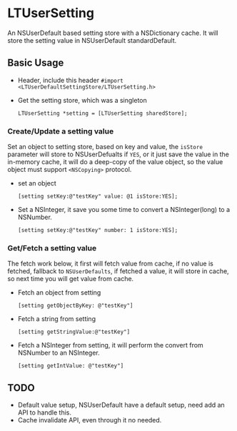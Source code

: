 LTUserSetting
=============

An NSUserDefault based setting store with a NSDictionary cache.
It will store the setting value in NSUserDefault standardDefault. 
## Basic Usage
- Header, include this header
`#import <LTUserDefaultSettingStore/LTUserSetting.h>`

- Get the setting store, which was a singleton 

    `LTUserSetting *setting = [LTUserSetting sharedStore];`
### Create/Update a setting value

 Set an object to setting store, based on key and value, the `isStore` parameter will store to NSUserDefualts if `YES`, or it just save the value in the in-memory cache, it will do a deep-copy of the value object, so the value object must support `<NSCopying>` protocol.
 
- set an object

    `[setting setKey:@"testKey" value: @1 isStore:YES];`
- Set a NSInteger, it save you some time to convert a NSInteger(long) to a NSNumber. 

    `[setting setKey:@"testKey" number: 1 isStore:YES];`
### Get/Fetch a setting value
The fetch work below, it first will fetch value from cache, if no value is fetched, fallback to `NSUserDefaults`, if fetched a value, it will store in cache, so next time you will get value from cache.

- Fetch an object from setting

   `[setting getObjectByKey: @"testKey"]`
- Fetch a string from setting

  `[setting getStringValue:@"testKey"]`
- Fetch a NSInteger from setting,
 it will perform the convert from NSNumber to an NSInteger.

  `[setting getIntValue: @"testKey"]`
## TODO
-  Default value setup, NSUserDefault have a default setup, need add an API to handle this.
-  Cache invalidate API, even through it no needed.
